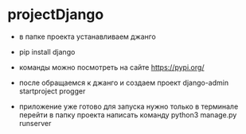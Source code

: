 # projectDjango

- в папке проекта устанавливаем джанго
- pip install django
- команды можно посмотреть на сайте https://pypi.org/
- после обращаемся к джанго и создаем проект django-admin startproject progger

- приложение уже готово для запуска нужно только в терминале перейти в папку проекта написать команду python3 manage.py runserver 


